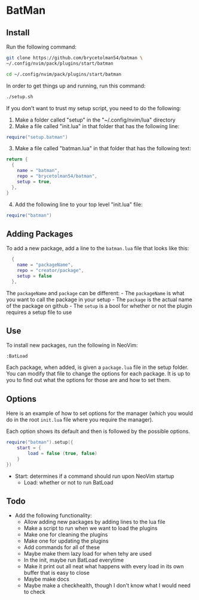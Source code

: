 # BatMan

## Install

Run the following command:

```sh
git clone https://github.com/brycetolman54/batman \
~/.config/nvim/pack/plugins/start/batman

cd ~/.config/nvim/pack/plugins/start/batman
```

In order to get things up and running, run this command:

```sh
./setup.sh
```

If you don't want to trust my setup script, you need to do the following:

1. Make a folder called "setup" in the "~/.config/nvim/lua" directory
2. Make a file called "init.lua" in that folder that has the following line:

```lua
require("setup.batman")
```

3. Make a file called "batman.lua" in that folder that has the following text:

```lua
return {
  {
    name = "batman",
    repo = "brycetolman54/batman",
    setup = true,
  },
}
```

4. Add the following line to your top level "init.lua" file:
```lua
require("batman")
```

## Adding Packages

To add a new package, add a line to the `batman.lua` file that looks like this:

```lua
  {
    name = "packageName",
    repo = "creator/package",
    setup = false
  },
```

The `packageName` and `package` can be different:
    - The `packageName` is what you want to call the package in your setup
    - The `package` is the actual name of the package on github
    - The `setup` is a bool for whether or not the plugin requires a setup file to use

## Use

To install new packages, run  the following in NeoVim:

```vim
:BatLoad
```

Each package, when added, is given a `package.lua` file in the setup folder. You can modify that file to change the options for each package. It is up
to you to find out what the options for those are and how to set them.

## Options

Here is an example of how to set options for the manager (which you would do in the root `init.lua` file where you require the manager).

Each option shows its default and then is followed by the possible options.

```lua
require("batman").setup({
    start = {
        load = false (true, false)
    }
})
```

- Start: determines if a command should run upon NeoVim startup
    - Load: whether or not to run BatLoad

## Todo

- Add the following functionality:
    - Allow adding new packages by adding lines to the lua file
    - Make a script to run when we want to load the plugins
    - Make one for cleaning the plugins
    - Make one for updating the plugins
    - Add commands for all of these
    - Maybe make them lazy load for when tehy are used
    - In the init, maybe run BatLoad everytime
    - Make it print out all neat what happens with every load in its own buffer that is easy to close
    - Maybe make docs
    - Maybe make a checkhealth, though I don't know what I would need to check
